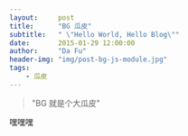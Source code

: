 ```yaml
---
layout:     post
title:      "BG 瓜皮"
subtitle:   " \"Hello World, Hello Blog\""
date:       2015-01-29 12:00:00
author:     "Da Fu"
header-img: "img/post-bg-js-module.jpg"
tags:
    - 瓜皮
---
```


> "BG 就是个大瓜皮"

嘿嘿嘿
